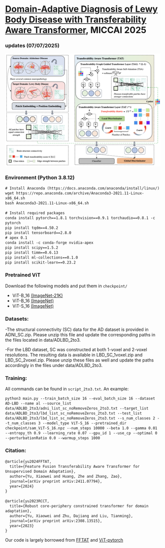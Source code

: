 # [Domain-Adaptive Diagnosis of Lewy Body Disease with Transferability Aware Transformer](https://arxiv.org/abs/2507.08839), MICCAI 2025

### updates (07/07/2025)
<!--  Add the environment requirements to reproduce the results.  --> 

<p align="left"> 
<img width="800" src="https://github.com/Shawey94/MICCAI2025-TAT/blob/main/TAT-Method.png">
</p>

### Environment (Python 3.8.12)
```
# Install Anaconda (https://docs.anaconda.com/anaconda/install/linux/)
wget https://repo.anaconda.com/archive/Anaconda3-2021.11-Linux-x86_64.sh
bash Anaconda3-2021.11-Linux-x86_64.sh

# Install required packages
conda install pytorch==1.8.1 torchvision==0.9.1 torchaudio==0.8.1 -c pytorch
pip install tqdm==4.50.2
pip install tensorboard==2.8.0
# apex 0.1
conda install -c conda-forge nvidia-apex
pip install scipy==1.5.2
pip install timm==0.6.13
pip install ml-collections==0.1.0
pip install scikit-learn==0.23.2
```

### Pretrained ViT
Download the following models and put them in `checkpoint/`
- ViT-B_16 [(ImageNet-21K)](https://storage.cloud.google.com/vit_models/imagenet21k/ViT-B_16.npz?_ga=2.49067683.-40935391.1637977007)
- ViT-B_16 [(ImageNet)](https://console.cloud.google.com/storage/browser/_details/vit_models/sam/ViT-B_16.npz;tab=live_object)
- ViT-S_16 [(ImageNet)](https://console.cloud.google.com/storage/browser/_details/vit_models/sam/ViT-S_16.npz;tab=live_object?inv=1&invt=Ab2J2Q)


<!-- 
TVT with ViT-B_16 (ImageNet-21K) performs a little bit better than TVT with ViT-B_16 (ImageNet):
<p align="left"> 
<img width="500" src="https://github.com/uta-smile/TVT/blob/main/ImageNet_vs_ImageNet21K.png">
</p>
 --> 

### Datasets:

-The structural connectivity (SC) data for the AD dataset is provided in ADNI_SC.zip. Please unzip this file and update the corresponding paths in the files located in data/ADLBD_2to3.

-For the LBD dataset, SC was constructed at both 1-voxel and 2-voxel resolutions. The resulting data is available in LBD_SC_1voxel.zip and LBD_SC_2voxel.zip. Please unzip these files as well and update the paths accordingly in the files under data/ADLBD_2to3.

### Training:

All commands can be found in `script_2to3.txt`. An example:
```
python3 main.py --train_batch_size 16 --eval_batch_size 16 --dataset AD-LBD --name al --source_list data/ADLBD_2to3/adni_list_sc_noRemoveZeros_2to3.txt --target_list data/ADLBD_2to3/lbd_list_sc_noRemoveZeros_2to3.txt --test_list data/ADLBD_2to3/lbd_list_sc_noRemoveZeros_2to3.txt --s_num_classes 2 --t_num_classes 3 --model_type ViT-S_16 --pretrained_dir checkpoint/sam_ViT-S_16.npz --num_steps 10000 --beta 1.0 --gamma 0.01 --entropy_th 0.9 --learning_rate 0.07 --gpu_id 1 --use_cp --optimal 0 --perturbationRatio 0.0 --warmup_steps 1000
```

<!-- 
### Attention Map Visualization:
```
python3 visualize.py --dataset office --name wa --num_classes 31 --image_path att_visual.txt --img_size 256
```
The code will automatically use the best model in `wa` to visualize the attention maps of images in `att_visual.txt`. `att_visual.txt` contains image paths you want to visualize, for example:
```
/data/office/domain_adaptation_images/dslr/images/calculator/frame_0001.jpg 5
/data/office/domain_adaptation_images/dslr/images/calculator/frame_0002.jpg 5
/data/office/domain_adaptation_images/dslr/images/calculator/frame_0003.jpg 5
/data/office/domain_adaptation_images/dslr/images/calculator/frame_0004.jpg 5
/data/office/domain_adaptation_images/dslr/images/calculator/frame_0005.jpg 5
```
 --> 

### Citation:
```
@article{yu2024FFTAT,
  title={Feature Fusion Transferability Aware Transformer for Unsupervised Domain Adaptation},
  author={Yu, Xiaowei and Huang, Zhe and Zhang, Zao},
  journal={arXiv preprint arXiv:2411.07794},
  year={2024}
}

@article{yu2023RCCT,
  title={Robust core-periphery constrained transformer for domain adaptation},
  author={Yu, Xiaowei and Zhu, Dajiang and Liu, Tianming},
  journal={arXiv preprint arXiv:2308.13515},
  year={2023}
}
```
Our code is largely borrowed from [FFTAT](https://github.com/Shawey94/WACV2025-FFTAT) and [ViT-pytorch](https://github.com/jeonsworld/ViT-pytorch)
